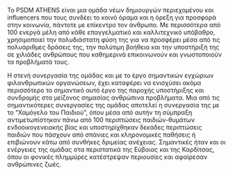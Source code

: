 Το PSDM ATHENS είναι μια ομάδα νέων δημιουργών περιεχομένου και influencers που τους συνδέει το κοινό όραμα και η όρεξη για προσφορά στην κοινωνία, πάντοτε με επίκεντρο τον άνθρωπο. Με περισσότερα από 100 ενεργά μέλη από κάθε επαγγελματικό και καλλιτεχνικό υπόβαθρο, χρησιμοποιεί την πολυδιάστατη φύση της για να προσφέρει μέσα από τις πολυάριθμες δράσεις της, την πολύτιμη βοήθεια και την υποστήριξή της σε χιλιάδες ανθρώπους που καθημερινά επικοινωνούν και γνωστοποιούν τα προβλήματά τους.

Η στενή συνεργασία της ομάδας και με το έργο σημαντικών εγχώριων φιλανθρωπικών οργανώσεων, έχει καταφέρει να ενισχύσει ακόμα περισσότερο το σημαντικό αυτό έργο της παροχής υποστήριξης και συνδρομής στα μείζονος σημασίας ανθρώπινα προβλήματα. Μια από τις σημαντικότερες συνεργασίες της ομάδας αποτελεί η συνεργασία της με το “Χαμόγελο του Παιδιού”, όπου μέσα από αυτήν τη σύμπραξη αντιμετωπίστηκαν πάνω από 100 περιπτώσεις παιδιών-θυμάτων ενδοοικογενειακής βίας και υποστηρίχθηκαν δεκάδες περιπτώσεις παιδιών που πάσχουν από σπάνιες και κληρονομικές παθήσεις ή επιβιώνουν κάτω από συνθήκες δριμείας ανέχειας. Σημαντικές ήταν και οι ενέργειες της ομάδας στα περιστατικά της Εύβοιας και της Καρδίτσας, όπου οι φονικές πλημμύρες κατέστρεψαν περιουσίες και αφαίρεσαν ανθρώπινες ζωές.
